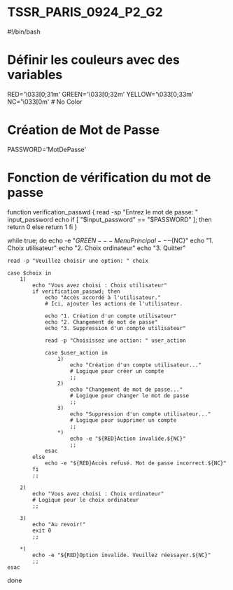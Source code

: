 # TSSR_PARIS_0924_P2_G2

#!/bin/bash 

# Définir les couleurs avec des variables
RED='\033[0;31m'
GREEN='\033[0;32m'
YELLOW='\033[0;33m'
NC='\033[0m' # No Color

# Création de Mot de Passe 
PASSWORD='MotDePasse'

# Fonction de vérification du mot de passe
function verification_passwd {
    read -sp "Entrez le mot de passe: " input_password
    echo
    if [ "$input_password" == "$PASSWORD" ]; then
        return 0
    else
        return 1
    fi
}

while true; do 
    echo -e "${GREEN}---Menu Principal---${NC}" 
    echo "1. Choix utilisateur" 
    echo "2. Choix ordinateur" 
    echo "3. Quitter" 

    read -p "Veuillez choisir une option: " choix

    case $choix in 
        1) 
            echo "Vous avez choisi : Choix utilisateur" 
            if verification_passwd; then 
                echo "Accès accordé à l'utilisateur."
                # Ici, ajouter les actions de l'utilisateur. 

                echo "1. Création d'un compte utilisateur"
                echo "2. Changement de mot de passe"
                echo "3. Suppression d'un compte utilisateur"
                
                read -p "Choisissez une action: " user_action
                
                case $user_action in
                    1)
                        echo "Création d'un compte utilisateur..."
                        # Logique pour créer un compte
                        ;;
                    2)
                        echo "Changement de mot de passe..."
                        # Logique pour changer le mot de passe
                        ;;
                    3)
                        echo "Suppression d'un compte utilisateur..."
                        # Logique pour supprimer un compte
                        ;;
                    *)
                        echo -e "${RED}Action invalide.${NC}"
                        ;;
                esac
            else
                echo -e "${RED}Accès refusé. Mot de passe incorrect.${NC}"
            fi
            ;;

        2) 
            echo "Vous avez choisi : Choix ordinateur"
            # Logique pour le choix ordinateur
            ;;

        3) 
            echo "Au revoir!"
            exit 0
            ;;

        *)
            echo -e "${RED}Option invalide. Veuillez réessayer.${NC}"
            ;;
    esac
done
